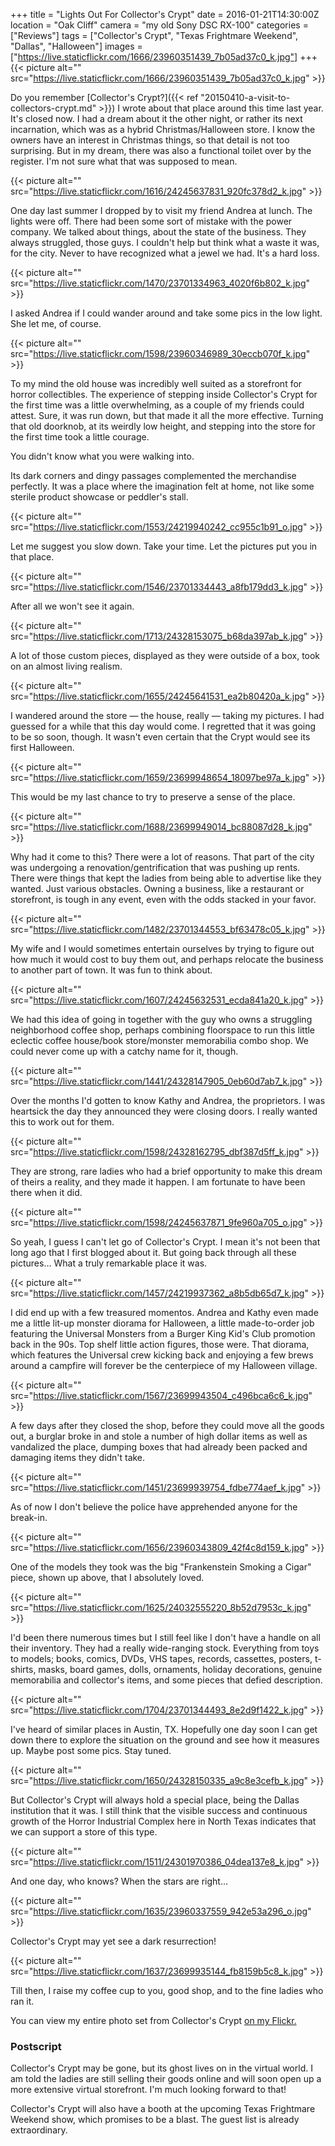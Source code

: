 +++
title = "Lights Out For Collector's Crypt"
date = 2016-01-21T14:30:00Z
location = "Oak Cliff"
camera = "my old Sony DSC RX-100"
categories = ["Reviews"]
tags = ["Collector's Crypt", "Texas Frightmare Weekend", "Dallas", "Halloween"]
images = ["https://live.staticflickr.com/1666/23960351439_7b05ad37c0_k.jpg"]
+++
{{< picture alt="" src="https://live.staticflickr.com/1666/23960351439_7b05ad37c0_k.jpg" >}}

Do you remember [Collector's Crypt?]({{< ref "20150410-a-visit-to-collectors-crypt.md" >}}) I wrote about that place around this time last year. It's closed now. I had a dream about it the other night, or rather its next incarnation, which was as a hybrid Christmas/Halloween store. I know the owners have an interest in Christmas things, so that detail is not too surprising. But in my dream, there was also a functional toilet over by the register. I'm not sure what that was supposed to mean.

<!--more-->

{{< picture alt="" src="https://live.staticflickr.com/1616/24245637831_920fc378d2_k.jpg" >}}

One day last summer I dropped by to visit my friend Andrea at lunch. The lights were off. There had been some sort of mistake with the power company. We talked about things, about the state of the business. They always struggled, those guys. I couldn't help but think what a waste it was, for the city. Never to have recognized what a jewel we had. It's a hard loss.

{{< picture alt="" src="https://live.staticflickr.com/1470/23701334963_4020f6b802_k.jpg" >}}

I asked Andrea if I could wander around and take some pics in the low light. She let me, of course.

{{< picture alt="" src="https://live.staticflickr.com/1598/23960346989_30eccb070f_k.jpg" >}}

To my mind the old house was incredibly well suited as a storefront for horror collectibles. The experience of stepping inside Collector's Crypt for the first time was a little overwhelming, as a couple of my friends could attest. Sure, it was run down, but that made it all the more effective. Turning that old doorknob, at its weirdly low height, and stepping into the store for the first time took a little courage.

You didn't know what you were walking into.

Its dark corners and dingy passages complemented the merchandise perfectly. It was a place where the imagination felt at home, not like some sterile product  showcase or peddler's stall.

{{< picture alt="" src="https://live.staticflickr.com/1553/24219940242_cc955c1b91_o.jpg" >}}

Let me suggest you slow down. Take your time. Let the pictures put you in that place.

{{< picture alt="" src="https://live.staticflickr.com/1546/23701334443_a8fb179dd3_k.jpg" >}}

After all we won't see it again.

{{< picture alt="" src="https://live.staticflickr.com/1713/24328153075_b68da397ab_k.jpg" >}}

A lot of those custom pieces, displayed as they were outside of a box, took on an almost living realism.

{{< picture alt="" src="https://live.staticflickr.com/1655/24245641531_ea2b80420a_k.jpg" >}}

I wandered around the store — the house, really — taking my pictures. I had guessed for a while that this day would come. I regretted that it was going to be so soon, though. It wasn't even certain that the Crypt would see its first Halloween.

{{< picture alt="" src="https://live.staticflickr.com/1659/23699948654_18097be97a_k.jpg" >}}

This would be my last chance to try to preserve a sense of the place.

{{< picture alt="" src="https://live.staticflickr.com/1688/23699949014_bc88087d28_k.jpg" >}}

Why had it come to this? There were a lot of reasons. That part of the city was undergoing a renovation/gentrification that was pushing up rents. There were things that kept the ladies from being able to advertise like they wanted. Just various obstacles. Owning a business, like a restaurant or storefront, is tough in any event, even with the odds stacked in your favor.

{{< picture alt="" src="https://live.staticflickr.com/1482/23701344553_bf63478c05_k.jpg" >}}

My wife and I would sometimes entertain ourselves by trying to figure out how much it would cost to buy them out, and perhaps relocate the business to another part of town. It was fun to think about.

{{< picture alt="" src="https://live.staticflickr.com/1607/24245632531_ecda841a20_k.jpg" >}}

We had this idea of going in together with the guy who owns a struggling neighborhood coffee shop, perhaps combining floorspace to run this little eclectic coffee house/book store/monster memorabilia combo shop. We could never come up with a catchy name for it, though.

{{< picture alt="" src="https://live.staticflickr.com/1441/24328147905_0eb60d7ab7_k.jpg" >}}

Over the months I'd gotten to know Kathy and Andrea, the proprietors. I was heartsick the day they announced they were closing doors. I really wanted this to work out for them.

{{< picture alt="" src="https://live.staticflickr.com/1598/24328162795_dbf387d5ff_k.jpg" >}}

They are strong, rare ladies who had a brief opportunity to make this dream of theirs a reality, and they made it happen. I am fortunate to have been there when it did.

{{< picture alt="" src="https://live.staticflickr.com/1598/24245637871_9fe960a705_o.jpg" >}}

So yeah, I guess I can't let go of Collector's Crypt. I mean it's not been that long ago that I first blogged about it. But going back through all these pictures… What a truly remarkable place it was.

{{< picture alt="" src="https://live.staticflickr.com/1457/24219937362_a8b5db65d7_k.jpg" >}}

I did end up with a few treasured momentos. Andrea and Kathy even made me a little lit-up monster diorama for Halloween, a little made-to-order job featuring the Universal Monsters from a Burger King Kid's Club promotion back in the 90s. Top shelf little action figures, those were. That diorama, which features the Universal crew kicking back and enjoying a few brews around a campfire will forever be the centerpiece of my Halloween village.

{{< picture alt="" src="https://live.staticflickr.com/1567/23699943504_c496bca6c6_k.jpg" >}}

A few days after they closed the shop, before they could move all the goods out, a burglar broke in and stole a number of high dollar items as well as vandalized the place, dumping boxes that had already been packed and damaging items they didn't take.

{{< picture alt="" src="https://live.staticflickr.com/1451/23699939754_fdbe774aef_k.jpg" >}}

As of now I don't believe the police have apprehended anyone for the break-in.

{{< picture alt="" src="https://live.staticflickr.com/1656/23960343809_42f4c8d159_k.jpg" >}}

One of the models they took was the big "Frankenstein Smoking a Cigar" piece, shown up above, that I absolutely loved.

{{< picture alt="" src="https://live.staticflickr.com/1625/24032555220_8b52d7953c_k.jpg" >}}

I'd been there numerous times but I still feel like I don't have a handle on all their inventory. They had a really wide-ranging stock. Everything from toys to models; books, comics, DVDs, VHS tapes, records, cassettes, posters, t-shirts, masks, board games, dolls, ornaments, holiday decorations, genuine memorabilia and collector's items, and some pieces that defied description.

{{< picture alt="" src="https://live.staticflickr.com/1704/23701344493_8e2d9f1422_k.jpg" >}}

I've heard of similar places in Austin, TX. Hopefully one day soon I can get down there to explore the situation on the ground and see how it measures up. Maybe post some pics. Stay tuned.

{{< picture alt="" src="https://live.staticflickr.com/1650/24328150335_a9c8e3cefb_k.jpg" >}}

But Collector's Crypt will always hold a special place, being the Dallas institution that it was. I still think that the visible success and continuous growth of the Horror Industrial Complex here in North Texas indicates that we can support a store of this type.

{{< picture alt="" src="https://live.staticflickr.com/1511/24301970386_04dea137e8_k.jpg" >}}

And one day, who knows? When the stars are right…

{{< picture alt="" src="https://live.staticflickr.com/1635/23960337559_942e53a296_o.jpg" >}}

Collector's Crypt may yet see a dark resurrection!

{{< picture alt="" src="https://live.staticflickr.com/1637/23699935144_fb8159b5c8_k.jpg" >}}

Till then, I raise my coffee cup to you, good shop, and to the fine ladies who ran it.

You can view my entire photo set from Collector's Crypt [on my Flickr.](https://www.flickr.com/photos/tobyjmarks/albums/72157661109407474/)

### Postscript

Collector's Crypt may be gone, but its ghost lives on in the virtual world. I am told the ladies are still selling their goods online and will soon open up a more extensive virtual storefront. I'm much looking forward to that!

Collector's Crypt will also have a booth at the upcoming Texas Frightmare Weekend show, which promises to be a blast. The guest list is already extraordinary.
